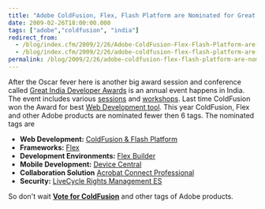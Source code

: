 ```yaml
---
title: "Adobe ColdFusion, Flex, Flash Platform are Nominated for Great Indian Developer Summit 2009"
date: 2009-02-26T18:00:00.000
tags: ["adobe","coldfusion", "india"]
redirect_from: 
  - /blog/index.cfm/2009/2/26/Adobe-ColdFusion-Flex-Flash-Platform-are-Nominated-for-Great-Indian-Developer-Summit-2009/
  - /blog/index.cfm/2009/2/26/adobe-coldfusion-flex-flash-platform-are-nominated-for-great-indian-developer-summit-2009/
permalink: /blog/2009/2/26/adobe-coldfusion-flex-flash-platform-are-nominated-for-great-indian-developer-summit-2009/
---
```

After the Oscar fever here is another big award session and conference called  [Great India Developer Awards](http://www.developersummit.com/ "http://www.developersummit.com/")  is an annual event happens in India. The event includes various  [sessions](http://www.developersummit.com/sessions.html "http://www.developersummit.com/sessions.html")  and  [workshops](http://www.developersummit.com/workshops.html "http://www.developersummit.com/workshops.html"). Last time ColdFusion won the Award for best  [Web Development tool](http://www.akbarsait.com/blog/index.cfm/2009/2/10/Adobe-ColdFusion-8-Wins-the-Web-Development-Award-at-Great-India-Developer-Summit "http://www.akbarsait.com/blog/index.cfm/2009/2/10/Adobe-ColdFusion-8-Wins-the-Web-Development-Award-at-Great-India-Developer-Summit"). This year ColdFusion, Flex and other Adobe products are nominated fewer then 6 tags. The nominated tags are

-   **Web Development:**  [ColdFusion & Flash Platform](http://www.developersummit.com/awards.html#category8 "http://www.developersummit.com/awards.html#category8")
-   **Frameworks:**  [Flex](http://www.developersummit.com/awards.html#category10 "http://www.developersummit.com/awards.html#category10")
-   **Development Environments:**  [Flex Builder](http://www.developersummit.com/awards.html#category1 "http://www.developersummit.com/awards.html#category1")
-   **Mobile Development:**  [Device Central](http://www.developersummit.com/awards.html#category9 "http://www.developersummit.com/awards.html#category9")
-   **Collaboration Solution**  [Acrobat Connect Professional](http://www.developersummit.com/awards.html#category2 "http://www.developersummit.com/awards.html#category2")
-   **Security:**  [LiveCycle Rights Management ES](http://www.developersummit.com/awards.html#category7 "http://www.developersummit.com/awards.html#category7")

So don't wait  **[Vote for ColdFusion](http://www.developersummit.com/awards.html#category8 "http://www.developersummit.com/awards.html#category8")**  and other tags of Adobe products.